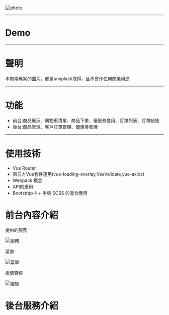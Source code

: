 ![photo](https://img.onl/fikbZI)
<hr>
<h1>Demo</h1>

<hr>
<h1>聲明</h1>
<p>本前端專案的圖片，都是unsplash取得，且不會作任何商業用途</p>
<hr>
<h1>功能</h1>
<ul>
  <li>前台:商品展示、購物車清單、商品下單、優惠券套用、訂單列表、訂單結帳</li>
  <li>後台:商品管理、客戶訂單管理、優惠券管理</li>
</ul>
<hr>
<h1>使用技術</h1>
<ul>
  <li>Vue Router</li>
  <li>第三方Vue套件運用(vue-loading-overlay,VeeValidate,vue-axios)</li>
  <li>Webpack 概念</li>
  <li>API的應用</li>
  <li>Bootstrap 4 + 手刻 SCSS 的混合應用</li>
</ul>
<h1>前台內容介紹</h1>
<p>提供的服務</p>

![服務](https://img.onl/8tykeh)
<p>菜單</p>

![菜單](https://img.onl/dB6EGa)
<p>疫情管控</p>

![疫情](https://img.onl/JMNrMr)
<h1>後台服務介紹</h1>

